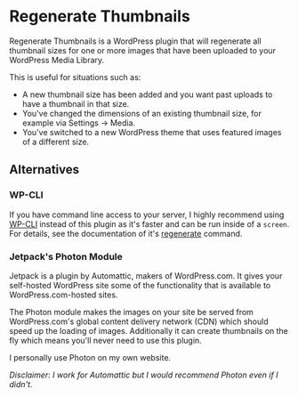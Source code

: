 # Regenerate Thumbnails

Regenerate Thumbnails is a WordPress plugin that will regenerate all thumbnail sizes for one or more images that have been uploaded to your WordPress Media Library.

This is useful for situations such as:

* A new thumbnail size has been added and you want past uploads to have a thumbnail in that size.
* You've changed the dimensions of an existing thumbnail size, for example via Settings → Media.
* You've switched to a new WordPress theme that uses featured images of a different size.

## Alternatives

### WP-CLI

If you have command line access to your server, I highly recommend using [WP-CLI](http://wp-cli.org/) instead of this plugin as it's faster and can be run inside of a `screen`. For details, see the documentation of it's [regenerate](http://wp-cli.org/commands/media/regenerate/) command.

### Jetpack's Photon Module

Jetpack is a plugin by Automattic, makers of WordPress.com. It gives your self-hosted WordPress site some of the functionality that is available to WordPress.com-hosted sites.

The Photon module makes the images on your site be served from WordPress.com's global content delivery network (CDN) which should speed up the loading of images. Additionally it can create thumbnails on the fly which means you'll never need to use this plugin.

I personally use Photon on my own website.

*Disclaimer: I work for Automattic but I would recommend Photon even if I didn't.*
